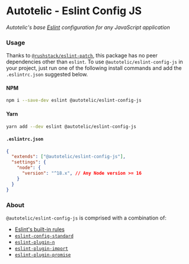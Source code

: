 # Autotelic - Eslint Config JS

*Autotelic's base [Eslint](https://eslint.org/docs/latest/) configuration for any JavaScript application*

### Usage

Thanks to [`@rushstack/eslint-patch`](https://github.com/microsoft/rushstack/tree/main/eslint/eslint-patch#readme), this package has no peer dependencies other than `eslint`. To use `@autotelic/eslint-config-js` in your project, just run one of the following install commands and add the `.eslintrc.json` suggested below.

#### NPM

```sh
npm i --save-dev eslint @autotelic/eslint-config-js
```

#### Yarn

```sh
yarn add --dev eslint @autotelic/eslint-config-js
```

#### `.eslintrc.json`

```json
{
  "extends": ["@autotelic/eslint-config-js"],
  "settings": {
    "node": {
      "version": "^18.x", // Any Node version >= 16
    }
  }
}
```

### About

`@autotelic/eslint-config-js` is comprised with a combination of:

  - [Eslint's built-in rules](https://eslint.org/docs/latest/rules)
  - [`eslint-config-standard`](https://github.com/standard/eslint-config-standard/tree/master#readme)
  - [`eslint-plugin-n`](https://github.com/eslint-community/eslint-plugin-n#readme)
  - [`eslint-plugin-import`](https://github.com/import-js/eslint-plugin-import#readme)
  - [`eslint-plugin-promise`](https://github.com/eslint-community/eslint-plugin-promise#readme)
